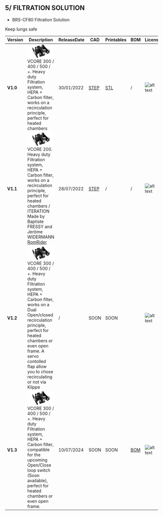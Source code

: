 ## 5/ FILTRATION SOLUTION

- BRS-CF80 Filtration Solution

Keep lungs safe 

Version|Description|ReleaseDate|CAD|Printables|BOM|License|Shop
-------------|-----------|-----------|-----------|-----------|-----------|-----------|-----------
**V1.0**|![alt text](/image/filtre.png)<br>VCORE 300 / 400 / 500 / +. Heavy duty Filtration system, HEPA + Carbon filter, works on a recirculation principle, perfect for heated chambers |30/01/2022 |[STEP](https://drive.google.com/file/d/1GbbapQNqAy890YhhwPo68B0XPKutEi3w/view?usp=sharing)| [STL](https://www.thingiverse.com/thing:5224729)|/|![alt text](/image/license.png)|[STORE](https://store.brs-engineering.com/products/brs-cf80-filtration)
**V1.1**|![alt text](/image/filtre.png)<br>VCORE 200. Heavy duty Filtration system, HEPA + Carbon filter, works on a recirculation principle, perfect for heated chambers / ITERATION Made by Baptiste FRESSY and Jerôme WIDERMANN [RomRider](https://github.com/RomRider)|28/07/2022 |[STEP](https://github.com/FlorentBroise/BRS-Printers-Mod/raw/main/cad/BRS_Filtre_HEPA-V-Core_200.step)|/|/|![alt text](/image/license.png)|[STORE](https://store.brs-engineering.com/products/brs-cf80-filtration)
**V1.2**|![alt text](/image/filtre.png)<br>VCORE 300 / 400 / 500 / +. Heavy duty Filtration system, HEPA + Carbon filter, works on a Dual Open/closed recirculation principle, perfect for heated chambers or even open frame. A servo contolled flap allow you to chose recirculating or not via Klippe |/ |SOON|SOON||![alt text](/image/license.png)|[STORE](https://store.brs-engineering.com/products/brs-cf80-filtration)
**V1.3**|![alt text](/image/filtre.png)<br>VCORE 300 / 400 / 500 / +. Heavy duty Filtration system, HEPA + Carbon filter, compatible for the upcoming Open/Close loop switch (Soon available), perfect for heated chambers or even open frame. |10/07/2024|SOON|SOON|[BOM](https://docs.google.com/spreadsheets/d/11ExLfHJaYJ5HMpmTMfWIXNaAl4x_0QrL1ACZfeDynEQ/edit?usp=sharing)|![alt text](/image/license.png)|[STORE](https://store.brs-engineering.com/products/brs-cf80-filtration)



